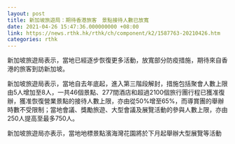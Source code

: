 ```yaml
---
layout: post
title: 新加坡旅遊局：期待香港旅客　景點接待人數已放寬
date: 2021-04-26 15:47:36.000000000 +08:00
link: https://news.rthk.hk/rthk/ch/component/k2/1587763-20210426.htm
categories: rthk
---
```


新加坡旅遊局表示，當地已經逐步恢復更多活動，放寬部分防疫措施，期待來自香港的旅客到訪新加坡。

新加坡旅遊局表示，當地自去年底起，進入第三階段解封，措施包括聚會人數上限由5人增加至8人，一共46個景點、277間酒店和超過2100個旅行團行程已獲准復辦，獲准恢復營業景點的接待人數上限，亦由從50%增至65%，而導賞團的舉辦時數不受限制；當地會議、獎勵旅遊、大型會議及展覽活動的參與人數上限，亦由250人提高至最多750人。

新加坡旅遊局亦表示，當地地標景點濱海灣花園將於下月起舉辦大型展覽等活動
